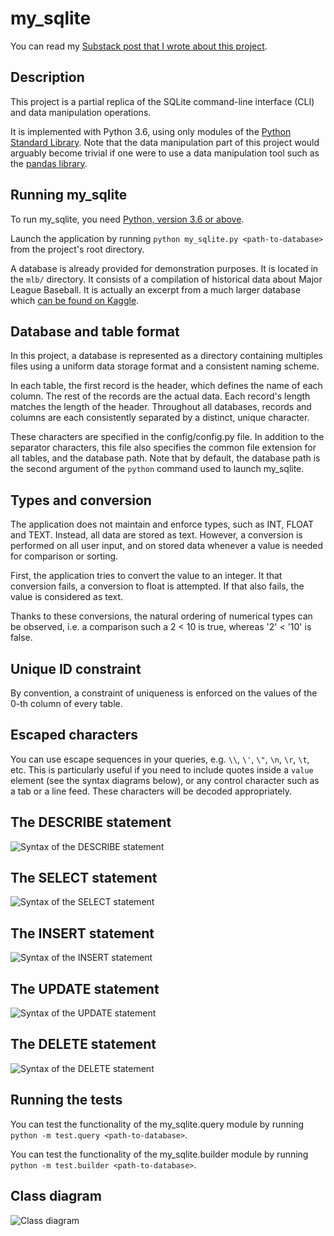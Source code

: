 # my_sqlite

You can read my [Substack post that I wrote about this project](https://ianbeauregard.substack.com/p/emulating-sqlite-with-vanilla-python).

## Description

This project is a partial replica of the SQLite command-line interface (CLI) and data manipulation operations.

It is implemented with Python 3.6, using only modules of the [Python Standard Library](https://docs.python.org/3.6/library/index.html). Note that the data manipulation part of this project would arguably become trivial if one were to use a data manipulation tool such as the [pandas library](https://pandas.pydata.org/).

## Running my_sqlite

To run my_sqlite, you need [Python, version 3.6 or above](https://www.python.org/downloads/).

Launch the application by running `python my_sqlite.py <path-to-database>` from the project's root directory.

A database is already provided for demonstration purposes. It is located in the `mlb/` directory. It consists of a compilation of historical data about Major League Baseball. It is actually an excerpt from a much larger database which [can be found on Kaggle](https://www.kaggle.com/open-source-sports/baseball-databank).

## Database and table format
In this project, a database is represented as a directory containing multiples files using a uniform data storage format and a consistent naming scheme.

In each table, the first record is the header, which defines the name of each column. The rest of the records are the actual data. Each record's length matches the length of the header. Throughout all databases, records and columns are each consistently separated by a distinct, unique character.

These characters are specified in the config/config.py file. In addition to the separator characters, this file also specifies the common file extension for all tables, and the database path. Note that by default, the database path is the second argument of the `python` command used to launch my_sqlite.

## Types and conversion
The application does not maintain and enforce types, such as INT, FLOAT and TEXT. Instead, all data are stored as text. However, a conversion is performed on all user input, and on stored data whenever a value is needed for comparison or sorting.

First, the application tries to convert the value to an integer. It that conversion fails, a conversion to float is attempted. If that also fails, the value is considered as text.

Thanks to these conversions, the natural ordering of numerical types can be observed, i.e. a comparison such a 2 < 10 is true, whereas '2' < '10' is false.

## Unique ID constraint
By convention, a constraint of uniqueness is enforced on the values of the 0-th column of every table. 

## Escaped characters
You can use escape sequences in your queries, e.g. `\\`, `\'`, `\"`, `\n`, `\r`, `\t`, etc. This is particularly useful if you need to include quotes inside a `value` element (see the syntax diagrams below), or any control character such as a tab or a line feed. These characters will be decoded appropriately.

## The DESCRIBE statement

![Syntax of the DESCRIBE statement](diagrams/syntax/describe.svg?raw=true&sanitize=true)

## The SELECT statement

![Syntax of the SELECT statement](diagrams/syntax/select.svg?raw=true&sanitize=true)

## The INSERT statement

![Syntax of the INSERT statement](diagrams/syntax/insert.svg?raw=true&sanitize=true)

## The UPDATE statement

![Syntax of the UPDATE statement](diagrams/syntax/update.svg?raw=true&sanitize=true)

## The DELETE statement

![Syntax of the DELETE statement](diagrams/syntax/delete.svg?raw=true&sanitize=true)

## Running the tests

You can test the functionality of the my_sqlite.query module by running `python -m test.query <path-to-database>`.

You can test the functionality of the my_sqlite.builder module by running `python -m test.builder <path-to-database>`.

## Class diagram

![Class diagram](diagrams/class.png?raw=true)
